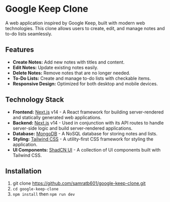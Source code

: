 # Google Keep Clone

A web application inspired by Google Keep, built with modern web technologies. This clone allows users to create, edit, and manage notes and to-do lists seamlessly.

## Features

- **Create Notes:** Add new notes with titles and content.
- **Edit Notes:** Update existing notes easily.
- **Delete Notes:** Remove notes that are no longer needed.
- **To-Do Lists:** Create and manage to-do lists with checkable items.
- **Responsive Design:** Optimized for both desktop and mobile devices.

## Technology Stack

- **Frontend:** [Next.js](https://nextjs.org/) v14 - A React framework for building server-rendered and statically generated web applications.
- **Backend:** [Next.js](https://nextjs.org/) v14 - Used in conjunction with its API routes to handle server-side logic and build server-rendered applications.
- **Database:** [MongoDB](https://www.mongodb.com/) - A NoSQL database for storing notes and lists.
- **Styling:** [Tailwind CSS](https://tailwindcss.com/) - A utility-first CSS framework for styling the application.
- **UI Components:** [ShadCN UI](https://ui.shadcn.com/) - A collection of UI components built with Tailwind CSS.

## Installation

1. git clone https://github.com/samratb601/google-keep-clone.git
2. `cd google-keep-clone` 
3. `npm install` then `npm run dev`
